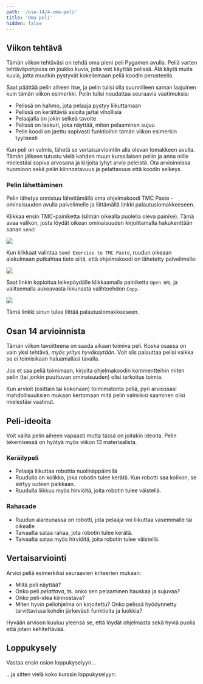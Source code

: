 ```yaml
---
path: '/osa-14/4-oma-peli'
title: 'Oma peli'
hidden: false
---
```


## Viikon tehtävä

Tämän viikon tehtäväsi on tehdä oma pieni peli Pygamen avulla. Peliä varten tehtäväpohjassa on joukko kuvia, joita voit käyttää pelissä. Älä käytä muita kuvia, jotta muutkin pystyvät kokeilemaan peliä koodin perusteella.

Saat päättää pelin aiheen itse, ja pelin tulisi olla suunnilleen saman laajuinen kuin tämän viikon esimerkki. Pelin tulisi noudattaa seuraavia vaatimuksia:

* Pelissä on hahmo, jota pelaaja pystyy liikuttamaan
* Pelissä on kerättäviä asioita ja/tai vihollisia
* Pelaajalla on jokin selkeä tavoite
* Pelissä on laskuri, joka näyttää, miten pelaaminen sujuu
* Pelin koodi on jaettu sopivasti funktioihin tämän viikon esimerkin tyylisesti

Kun peli on valmis, lähetä se vertaisarviointiin alla olevan lomakkeen avulla. Tämän jälkeen tutustu vielä kahden muun kurssilaisen peliin ja anna niille mielestäsi sopiva arvosana ja kirjoita lyhyt arvio peleistä. Ota arvioinnissa huomioon sekä pelin kiinnostavuus ja pelattavuus että koodin selkeys.

### Pelin lähettäminen

Pelin lähetys onnistuu lähettämällä oma ohjelmakoodi TMC Paste -ominaisuuden avulla palvelimelle ja liittämällä linkki palautuslomakkeeseen.

Klikkaa ensin TMC-painiketta (silmän oikealla puolella oleva painike). Tämä avaa valikon, josta löydät oikean ominaisuuden kirjoittamalla hakukenttään sanan `send`:

<img src="tmc_paste_1.png">

Kun klikkaat valintaa `Send Exercise to TMC Paste`, ruudun oikeaan alakulmaan putkahtaa tieto siitä, että ohjelmakoodi on lähetetty palvelimelle:

<img src="tmc_paste_2.png">

Saat linkin kopioitua leikepöydälle klikkaamalla painiketta `Open URL` ja valitsemalla aukeavasta ikkunasta valihtoehdon `Copy`.

<img src="tmc_paste_3.png">

Tämä linkki sinun tulee liittää palautuslomakkeeseen.

## Osan 14 arvioinnista

Tämän viikon tavoitteena on saada aikaan toimiva peli. Koska osassa on vain yksi tehtävä, *myös yritys hyväksytään*. Voit siis palauttaa pelisi vaikka se ei toimisikaan haluamallasi tavalla.

Jos et saa peliä toimimaan, kirjoita ohjelmakoodin kommentteihin miten pelin (tai jonkin puuttuvan ominaisuuden) olisi tarkoitus toimia.

Kun arvioit (osittain tai kokonaan) toimimatonta peliä, pyri arviossasi mahdollisuuksien mukaan kertomaan mitä pelin valmiiksi saaminen olisi mielestäsi vaatinut.

## Peli-ideoita

Voit valita pelin aiheen vapaasti mutta tässä on joitakin ideoita. Pelin tekemisessä on hyötyä myös viikon 13 materiaalista.

### Keräilypeli

* Pelaaja liikuttaa robottia nuolinäppäimillä
* Ruudulla on kolikko, joka robotin tulee kerätä. Kun robotti saa kolikon, se siirtyy uuteen paikkaan.
* Ruudulla liikkuu myös hirviöitä, joita robotin tulee väistellä.

### Rahasade

* Ruudun alareunassa on robotti, jota pelaaja voi liikuttaa vasemmalle tai oikealle
* Taivaalta sataa rahaa, jota robotin tulee kerätä.
* Taivaalta sataa myös hirviöitä, joita robotin tulee väistellä.

## Vertaisarviointi

Arvioi peliä esimerkiksi seuraavien kriteerien mukaan:

* Miltä peli näyttää?
* Onko peli *pelattava*, ts. onko sen pelaaminen hauskaa ja sujuvaa?
* Onko peli-idea kiinnostava?
* Miten hyvin peliohjelma on kirjoitettu? Onko pelissä hyödynnetty tarvittavissa kohdin järkevästi funktioita ja luokkia?

Hyvään arvioon kuuluu yleensä se, että löydät ohjelmasta sekä hyviä puolia että jotain kehitettävää.

<quiz id="029a36d7-85ba-563e-bf52-bcae0d519e23"></quiz>

## Loppukysely

Vastaa ensin osion loppukyselyyn...

<quiz id="db980809-c0f7-561a-a843-cb0dfc5cc58f"></quiz>

...ja sitten vielä koko kurssin loppukyselyyn:

<quiz id="de9225f1-9413-50de-85e4-89170e7d4e5c"></quiz>

